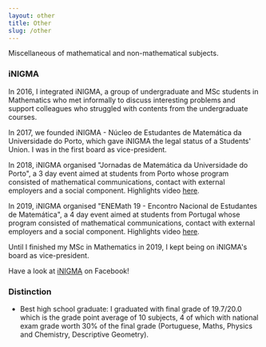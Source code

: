```yaml
---
layout: other
title: Other
slug: /other
---
```


Miscellaneous of mathematical and non-mathematical subjects.

<h3> iNIGMA </h3>

<p> In 2016, I integrated iNIGMA, a group of undergraduate and MSc students in Mathematics who met informally to discuss interesting problems and support colleagues who struggled with contents from the undergraduate courses.</p>

<p> In 2017, we founded iNIGMA - Núcleo de Estudantes de Matemática da Universidade do Porto, which gave iNIGMA the legal status of a Students' Union. I was in the first board as vice-president.</p>

<p> In 2018, iNIGMA organised "Jornadas de Matemática da Universidade do Porto", a 3 day event aimed at students from Porto whose program consisted of mathematical communications, contact with external employers and a social component. Highlights video <a href="https://www.youtube.com/watch?v=AB3b_Np7c0A&t=5s">here</a>.</p>

<p> In 2019, iNIGMA organised "ENEMath 19 - Encontro Nacional de Estudantes de Matemática", a 4 day event aimed at students from Portugal whose program consisted of mathematical communications, contact with external employers and a social component. Highlights video <a href="https://www.youtube.com/watch?v=wVoqHy1H4rA">here</a>.</p>

 <p> Until I finished my MSc in Mathematics in 2019, I kept being on iNIGMA's board as vice-president.</p>

Have a look at <a href="https://www.facebook.com/inigmafcup/">iNIGMA</a> on Facebook!

<h3> Distinction </h3>

- Best high school graduate: I graduated with final grade of 19.7/20.0 which is the grade point average of 10 subjects, 4 of which with national exam grade worth 30% of the final grade (Portuguese, Maths, Physics and Chemistry, Descriptive Geometry).

<br />
<br />
